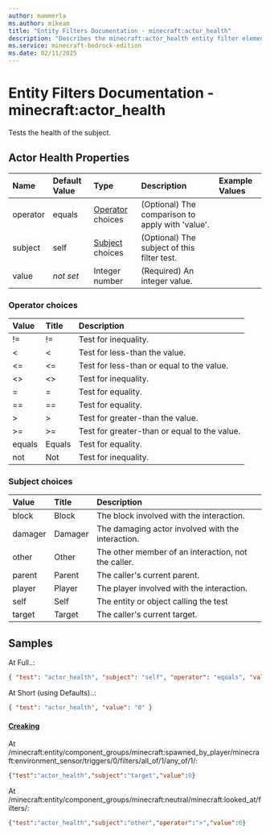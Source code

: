 ```yaml
---
author: mammerla
ms.author: mikeam
title: "Entity Filters Documentation - minecraft:actor_health"
description: "Describes the minecraft:actor_health entity filter element"
ms.service: minecraft-bedrock-edition
ms.date: 02/11/2025 
---
```


# Entity Filters Documentation - minecraft:actor_health

Tests the health of the subject.


## Actor Health Properties

|Name       |Default Value |Type |Description |Example Values |
|:----------|:-------------|:----|:-----------|:------------- |
| operator | equals | [Operator](#operator-choices) choices | (Optional) The comparison to apply with 'value'. |  | 
| subject | self | [Subject](#subject-choices) choices | (Optional) The subject of this filter test. |  | 
| value | *not set* | Integer number | (Required) An integer value. |  | 

### Operator choices

|Value       |Title |Description |
|:-----------|:-----|:-----------|
| != | != | Test for inequality.|
| < | < | Test for less-than the value.|
| <= | <= | Test for less-than or equal to the value.|
| <> | <> | Test for inequality.|
| = | = | Test for equality.|
| == | == | Test for equality.|
| > | > | Test for greater-than the value.|
| >= | >= | Test for greater-than or equal to the value.|
| equals | Equals | Test for equality.|
| not | Not | Test for inequality.|

### Subject choices

|Value       |Title |Description |
|:-----------|:-----|:-----------|
| block | Block | The block involved with the interaction.|
| damager | Damager | The damaging actor involved with the interaction.|
| other | Other | The other member of an interaction, not the caller.|
| parent | Parent | The caller's current parent.|
| player | Player | The player involved with the interaction.|
| self | Self | The entity or object calling the test|
| target | Target | The caller's current target.|

## Samples

At Full..: 

```json
{ "test": "actor_health", "subject": "self", "operator": "equals", "value": "0" }
```

At Short (using Defaults)..: 

```json
{ "test": "actor_health", "value": "0" }
```

#### [Creaking](https://github.com/Mojang/bedrock-samples/tree/preview/behavior_pack/entities/creaking.json)

At /minecraft:entity/component_groups/minecraft:spawned_by_player/minecraft:environment_sensor/triggers/0/filters/all_of/1/any_of/1/: 

```json
{"test":"actor_health","subject":"target","value":0}
```

At /minecraft:entity/component_groups/minecraft:neutral/minecraft:looked_at/filters/: 

```json
{"test":"actor_health","subject":"other","operator":">","value":0}
```
